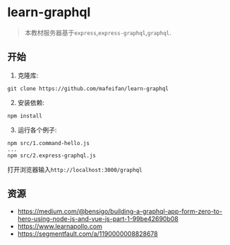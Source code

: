 # learn-graphql

> 本教材服务器基于`express`,`express-graphql`,`graphql`.

## 开始

1. 克隆库:

```shell
git clone https://github.com/mafeifan/learn-graphql
```

2. 安装依赖:

```shell
npm install
```

3. 运行各个例子:

```shell
npm src/1.command-hello.js
...
npm src/2.express-graphql.js
```

打开浏览器输入`http://localhost:3000/graphql`

## 资源

* https://medium.com/@bensigo/building-a-graphql-app-form-zero-to-hero-using-node-js-and-vue-js-part-1-99be42690b08
* https://www.learnapollo.com
* https://segmentfault.com/a/1190000008828678